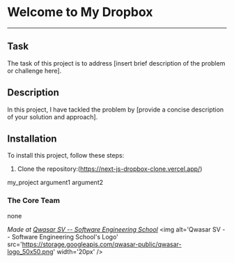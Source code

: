 # Welcome to My Dropbox
***

## Task
The task of this project is to address [insert brief description of the problem or challenge here].

## Description
In this project, I have tackled the problem by [provide a concise description of your solution and approach].

## Installation
To install this project, follow these steps:

1. Clone the repository:(https://next-js-dropbox-clone.vercel.app/)


my_project argument1 argument2


### The Core Team
none


<span><i>Made at <a href='https://qwasar.io'>Qwasar SV -- Software Engineering School</a></i></span>
<span><img alt='Qwasar SV -- Software Engineering School's Logo' src='https://storage.googleapis.com/qwasar-public/qwasar-logo_50x50.png' width='20px' /></span>
